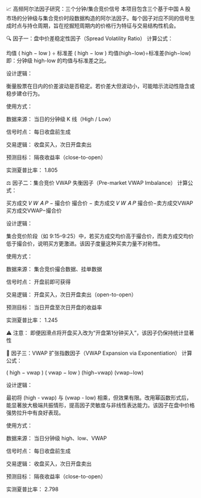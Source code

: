 📈 高频阿尔法因子研究：三个分钟/集合竞价信号
本项目包含三个基于中国 A 股市场的分钟级与集合竞价时段数据构造的阿尔法因子。每个因子对应不同的信号生成时点与持仓周期，旨在挖掘短周期内的价格行为特征与交易结构性机会。

🔍 因子一：盘中价差稳定性因子（Spread Volatility Ratio）
计算公式：

均值
(
high
−
low
)
÷
标准差
(
high
−
low
)
均值(high−low)÷标准差(high−low)
即：分钟级 high-low 的均值与标准差之比。

设计逻辑：

衡量股票在日内的价差波动是否稳定。若价差大但波动小，可能暗示流动性隐含或稳步建仓行为。

使用方式：

数据来源： 当日的分钟级 K 线（High / Low）

信号时点： 每日收盘前生成

交易逻辑： 收盘买入，次日开盘卖出

预测目标： 隔夜收益率（close-to-open）

实测夏普比率： 1.805

⚖️ 因子二：集合竞价 VWAP 失衡因子（Pre-market VWAP Imbalance）
计算公式：

买方成交
𝑉
𝑊
𝐴
𝑃
−
撮合价
撮合价
−
卖方成交
𝑉
𝑊
𝐴
𝑃
撮合价−卖方成交VWAP
买方成交VWAP−撮合价
​
 
设计逻辑：

集合竞价阶段（如 9:15–9:25）中，若买方成交均价高于撮合价，而卖方成交均价低于撮合价，说明买方更激进。该因子度量这种买卖力量不对称性。

使用方式：

数据来源： 集合竞价撮合数据、挂单数据

信号时点： 开盘前即可获得

交易逻辑： 开盘买入，次日开盘卖出（open-to-open）

预测目标： 当日开盘至次日开盘的收益率

实测夏普比率： 1.245

⚠️ 注意： 即便因滑点将开盘买入改为“开盘第1分钟买入”，该因子仍保持统计显著性

🧪 因子三：VWAP 扩张指数因子（VWAP Expansion via Exponentiation）
计算公式：

(
high
−
vwap
)
(
vwap
−
low
)
(high−vwap) 
(vwap−low)
 
设计逻辑：

最初将 (high - vwap) 与 (vwap - low) 相乘，但效果有限。改用幂函数形式后，能显著放大极端共振情形，提高因子灵敏度与非线性表达能力。该因子在盘中价格强势拉升中有良好表现。

使用方式：

数据来源： 当日分钟级 high、low、VWAP

信号时点： 每日收盘前生成

交易逻辑： 收盘买入，次日开盘卖出

预测目标： 隔夜收益率（close-to-open）

实测夏普比率： 2.798

